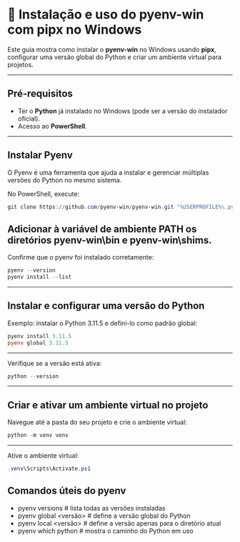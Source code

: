 
# 🚀 Instalação e uso do pyenv-win com pipx no Windows

Este guia mostra como instalar o **pyenv-win** no Windows usando **pipx**, configurar uma versão global do Python e criar um ambiente virtual para projetos.

---

## Pré-requisitos

- Ter o **Python** já instalado no Windows (pode ser a versão do instalador oficial).
- Acesso ao **PowerShell**.

---

## Instalar Pyenv

O Pyenv é uma ferramenta que ajuda a instalar e gerenciar múltiplas versões do Python no mesmo sistema.

No PowerShell, execute:

```powershell
git clone https://github.com/pyenv-win/pyenv-win.git "%USERPROFILE%\.pyenv"
```
Adicionar à variável de ambiente PATH os diretórios pyenv-win\bin e pyenv-win\shims.
---
Confirme que o pyenv foi instalado corretamente:

```powershell
pyenv --version
pyenv install --list
```
---


## Instalar e configurar uma versão do Python
Exemplo: instalar o Python 3.11.5 e defini-lo como padrão global:

```powershell
pyenv install 3.11.5
pyenv global 3.11.5
```

---
Verifique se a versão está ativa:

```powershell
python --version
```
---

## Criar e ativar um ambiente virtual no projeto
Navegue até a pasta do seu projeto e crie o ambiente virtual:
```powershell
python -m venv venv
```
---

Ative o ambiente virtual:
```powershell
.venv\Scripts\Activate.ps1
```

## Comandos úteis do pyenv
- pyenv versions        # lista todas as versões instaladas
- pyenv global <versão> # define a versão global do Python
- pyenv local <versão>  # define a versão apenas para o diretório atual
- pyenv which python    # mostra o caminho do Python em uso
